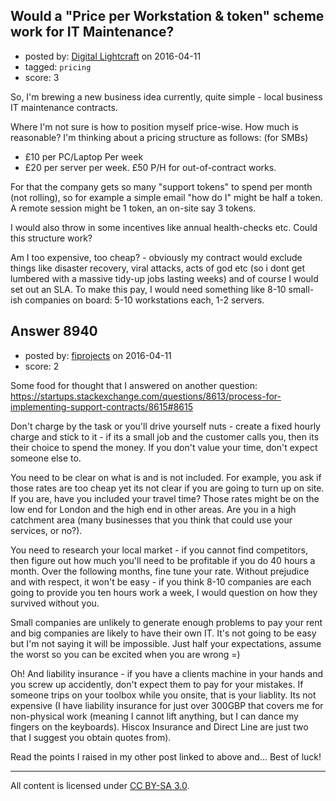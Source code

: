 ## Would a "Price per Workstation & token" scheme work for IT Maintenance?

- posted by: [Digital Lightcraft](https://stackexchange.com/users/1504033/digital-lightcraft) on 2016-04-11
- tagged: `pricing`
- score: 3

So, I'm brewing a new business idea currently, quite simple - local business IT maintenance contracts.

Where I'm not sure is how to position myself price-wise. 
How much is reasonable?
I'm thinking about a pricing structure as follows: (for SMBs)
- £10 per PC/Laptop Per week 
- £20 per server per week. 
£50 P/H for out-of-contract works.

For that the company gets so many "support tokens" to spend per month (not rolling), so for example a simple email "how do I" might be half a token. A remote session might be 1 token, an on-site say 3 tokens.

I would also throw in some incentives like annual health-checks etc.
Could this structure work?

Am I too expensive, too cheap? - obviously my contract would exclude things like disaster recovery, viral attacks, acts of god etc (so i dont get lumbered with a massive tidy-up jobs lasting weeks) and of course I would set out an SLA.
To make this pay, I would need something like 8-10 small-ish companies on board: 5-10 workstations each, 1-2 servers.


## Answer 8940

- posted by: [fiprojects](https://stackexchange.com/users/5370155/fiprojects) on 2016-04-11
- score: 2

Some food for thought that I answered on another question:
https://startups.stackexchange.com/questions/8613/process-for-implementing-support-contracts/8615#8615

Don't charge by the task or you'll drive yourself nuts - create a fixed hourly charge and stick to it - if its a small job and the customer calls you, then its their choice to spend the money. If you don't value your time, don't expect someone else to.

You need to be clear on what is and is not included. For example, you ask if those rates are too cheap yet its not clear if you are going to turn up on site. If you are, have you included your travel time?  Those rates might be on the low end for London and the high end in other areas. Are you in a high catchment area (many businesses that you think that could use your services, or no?).

You need to research your local market - if you cannot find competitors, then figure out how much you'll need to be profitable if you do 40 hours a month. Over the following months, fine tune your rate. Without prejudice and with respect, it won't be easy - if you think 8-10 companies are each going to provide you ten hours work a week, I would question on how they survived without you.

Small companies are unlikely to generate enough problems to pay your rent and big companies are likely to have their own IT. It's not going to be easy but I'm not saying it will be impossible. Just half your expectations, assume the worst so you can be excited when you are wrong =)

Oh! And liability insurance - if you have a clients machine in your hands and you screw up accidently, don't expect them to pay for your mistakes. If someone trips on your toolbox while you onsite, that is your liablity. Its not expensive (I have liability insurance for just over 300GBP that covers me for non-physical work (meaning I cannot lift anything, but I can dance my fingers on the keyboards). Hiscox Insurance and Direct Line are just two that I suggest you obtain quotes from).

Read the points I raised in my other post linked to above and... Best of luck!



---

All content is licensed under [CC BY-SA 3.0](https://creativecommons.org/licenses/by-sa/3.0/).
